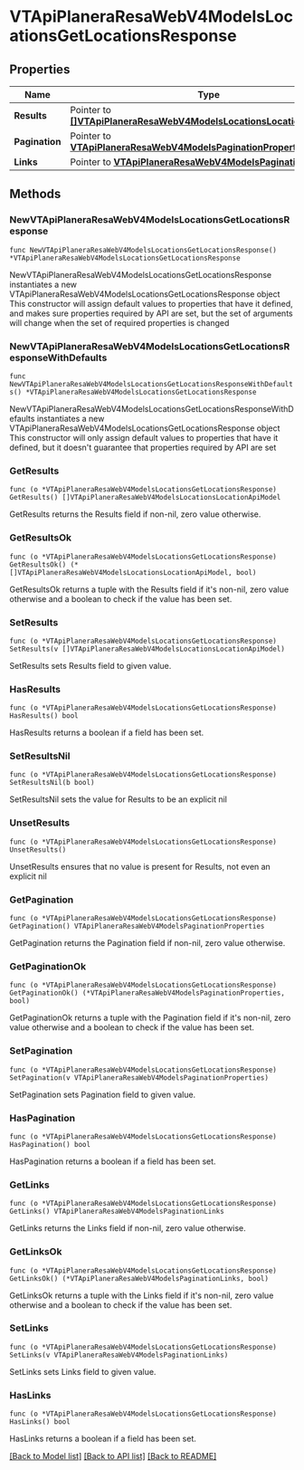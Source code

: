 # VTApiPlaneraResaWebV4ModelsLocationsGetLocationsResponse

## Properties

Name | Type | Description | Notes
------------ | ------------- | ------------- | -------------
**Results** | Pointer to [**[]VTApiPlaneraResaWebV4ModelsLocationsLocationApiModel**](VTApiPlaneraResaWebV4ModelsLocationsLocationApiModel.md) | The results. | [optional] 
**Pagination** | Pointer to [**VTApiPlaneraResaWebV4ModelsPaginationProperties**](VTApiPlaneraResaWebV4ModelsPaginationProperties.md) |  | [optional] 
**Links** | Pointer to [**VTApiPlaneraResaWebV4ModelsPaginationLinks**](VTApiPlaneraResaWebV4ModelsPaginationLinks.md) |  | [optional] 

## Methods

### NewVTApiPlaneraResaWebV4ModelsLocationsGetLocationsResponse

`func NewVTApiPlaneraResaWebV4ModelsLocationsGetLocationsResponse() *VTApiPlaneraResaWebV4ModelsLocationsGetLocationsResponse`

NewVTApiPlaneraResaWebV4ModelsLocationsGetLocationsResponse instantiates a new VTApiPlaneraResaWebV4ModelsLocationsGetLocationsResponse object
This constructor will assign default values to properties that have it defined,
and makes sure properties required by API are set, but the set of arguments
will change when the set of required properties is changed

### NewVTApiPlaneraResaWebV4ModelsLocationsGetLocationsResponseWithDefaults

`func NewVTApiPlaneraResaWebV4ModelsLocationsGetLocationsResponseWithDefaults() *VTApiPlaneraResaWebV4ModelsLocationsGetLocationsResponse`

NewVTApiPlaneraResaWebV4ModelsLocationsGetLocationsResponseWithDefaults instantiates a new VTApiPlaneraResaWebV4ModelsLocationsGetLocationsResponse object
This constructor will only assign default values to properties that have it defined,
but it doesn't guarantee that properties required by API are set

### GetResults

`func (o *VTApiPlaneraResaWebV4ModelsLocationsGetLocationsResponse) GetResults() []VTApiPlaneraResaWebV4ModelsLocationsLocationApiModel`

GetResults returns the Results field if non-nil, zero value otherwise.

### GetResultsOk

`func (o *VTApiPlaneraResaWebV4ModelsLocationsGetLocationsResponse) GetResultsOk() (*[]VTApiPlaneraResaWebV4ModelsLocationsLocationApiModel, bool)`

GetResultsOk returns a tuple with the Results field if it's non-nil, zero value otherwise
and a boolean to check if the value has been set.

### SetResults

`func (o *VTApiPlaneraResaWebV4ModelsLocationsGetLocationsResponse) SetResults(v []VTApiPlaneraResaWebV4ModelsLocationsLocationApiModel)`

SetResults sets Results field to given value.

### HasResults

`func (o *VTApiPlaneraResaWebV4ModelsLocationsGetLocationsResponse) HasResults() bool`

HasResults returns a boolean if a field has been set.

### SetResultsNil

`func (o *VTApiPlaneraResaWebV4ModelsLocationsGetLocationsResponse) SetResultsNil(b bool)`

 SetResultsNil sets the value for Results to be an explicit nil

### UnsetResults
`func (o *VTApiPlaneraResaWebV4ModelsLocationsGetLocationsResponse) UnsetResults()`

UnsetResults ensures that no value is present for Results, not even an explicit nil
### GetPagination

`func (o *VTApiPlaneraResaWebV4ModelsLocationsGetLocationsResponse) GetPagination() VTApiPlaneraResaWebV4ModelsPaginationProperties`

GetPagination returns the Pagination field if non-nil, zero value otherwise.

### GetPaginationOk

`func (o *VTApiPlaneraResaWebV4ModelsLocationsGetLocationsResponse) GetPaginationOk() (*VTApiPlaneraResaWebV4ModelsPaginationProperties, bool)`

GetPaginationOk returns a tuple with the Pagination field if it's non-nil, zero value otherwise
and a boolean to check if the value has been set.

### SetPagination

`func (o *VTApiPlaneraResaWebV4ModelsLocationsGetLocationsResponse) SetPagination(v VTApiPlaneraResaWebV4ModelsPaginationProperties)`

SetPagination sets Pagination field to given value.

### HasPagination

`func (o *VTApiPlaneraResaWebV4ModelsLocationsGetLocationsResponse) HasPagination() bool`

HasPagination returns a boolean if a field has been set.

### GetLinks

`func (o *VTApiPlaneraResaWebV4ModelsLocationsGetLocationsResponse) GetLinks() VTApiPlaneraResaWebV4ModelsPaginationLinks`

GetLinks returns the Links field if non-nil, zero value otherwise.

### GetLinksOk

`func (o *VTApiPlaneraResaWebV4ModelsLocationsGetLocationsResponse) GetLinksOk() (*VTApiPlaneraResaWebV4ModelsPaginationLinks, bool)`

GetLinksOk returns a tuple with the Links field if it's non-nil, zero value otherwise
and a boolean to check if the value has been set.

### SetLinks

`func (o *VTApiPlaneraResaWebV4ModelsLocationsGetLocationsResponse) SetLinks(v VTApiPlaneraResaWebV4ModelsPaginationLinks)`

SetLinks sets Links field to given value.

### HasLinks

`func (o *VTApiPlaneraResaWebV4ModelsLocationsGetLocationsResponse) HasLinks() bool`

HasLinks returns a boolean if a field has been set.


[[Back to Model list]](../README.md#documentation-for-models) [[Back to API list]](../README.md#documentation-for-api-endpoints) [[Back to README]](../README.md)


